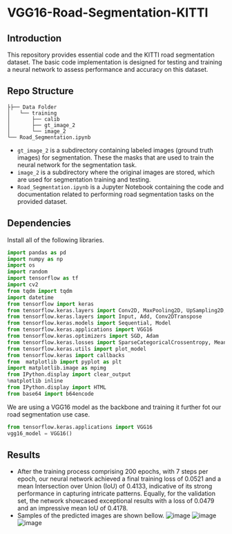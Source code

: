 # VGG16-Road-Segmentation-KITTI
## Introduction
This repository provides essential code and the KITTI road segmentation dataset. The basic code implementation is designed for testing and training a neural network to assess performance and accuracy on this dataset.

## Repo Structure
```
├├── Data Folder
│   └── training
│       ├── calib
│       ├── gt_image_2
│       └── image_2
└── Road_Segmentation.ipynb

```
- `gt_image_2` is a subdirectory containing labeled images (ground truth images) for segmentation. These the masks that are used to train the neural network for the segmentation task.
- `image_2` is a subdirectory where the original images are stored, which are used for segmentation training and testing.
- `Road_Segmentation.ipynb` is a Jupyter Notebook containing the code and documentation related to performing road segmentation tasks on the provided dataset.

## Dependencies
Install all of the following libraries. 
```py
import pandas as pd
import numpy as np
import os
import random
import tensorflow as tf
import cv2
from tqdm import tqdm
import datetime
from tensorflow import keras
from tensorflow.keras.layers import Conv2D, MaxPooling2D, UpSampling2D, Concatenate 
from tensorflow.keras.layers import Input, Add, Conv2DTranspose
from tensorflow.keras.models import Sequential, Model
from tensorflow.keras.applications import VGG16
from tensorflow.keras.optimizers import SGD, Adam
from tensorflow.keras.losses import SparseCategoricalCrossentropy, MeanSquaredError, BinaryCrossentropy
from tensorflow.keras.utils import plot_model
from tensorflow.keras import callbacks
from  matplotlib import pyplot as plt
import matplotlib.image as mpimg
from IPython.display import clear_output
%matplotlib inline
from IPython.display import HTML
from base64 import b64encode
```
We are using a VGG16 model as the backbone and training it further fot our road segmentation use case.
```py
from tensorflow.keras.applications import VGG16
vgg16_model = VGG16()
```
## Results
- After the training process comprising 200 epochs, with 7 steps per epoch, our neural network achieved a final training loss of 0.0521 and a mean Intersection over Union (IoU) of 0.4133, indicative of its strong performance in capturing intricate patterns. Equally, for the validation set, the network showcased exceptional results with a loss of 0.0479 and an impressive mean IoU of 0.4178.
- Samples of the predicted images are shown bellow.
![image](https://github.com/dawn-mathew/VGG16-Road-Segmentation-KITTI/assets/150279674/2f35f8ba-e47d-461b-a160-675ef31ac3af)
![image](https://github.com/dawn-mathew/VGG16-Road-Segmentation-KITTI/assets/150279674/add03c8c-07b6-42e2-9d75-48a5d0880e73)
![image](https://github.com/dawn-mathew/VGG16-Road-Segmentation-KITTI/assets/150279674/7ddfd73f-80a0-4268-b9d6-28d99e977286)




